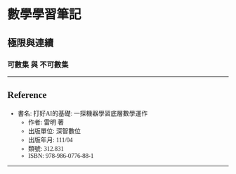 <style>
    body {
        font-family: serif, sans-serif;
    }
    .katex {
        font-family: serif, sans-serif, default;
    }
</style>

# 數學學習筆記
## 極限與連續
### 可數集 與 不可數集

----

## Reference
- 書名: 打好AI的基礎: 一探機器學習底層數學運作  
    - 作者: 雷明 著
    - 出版單位: 深智數位
    - 出版年月: 111/04
    - 類號: 312.831
    - ISBN: 978-986-0776-88-1

----